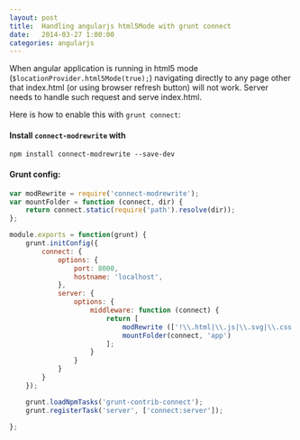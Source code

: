 ```yaml
---
layout: post
title:  Handling angularjs html5Mode with grunt connect
date:   2014-03-27 1:00:00
categories: angularjs
---
```


When angular application is running in html5 mode (`$locationProvider.html5Mode(true);`)
navigating directly to any page other that index.html (or using browser refresh button) will not work.
Server needs to handle such request and serve index.html.

Here is how to enable this with `grunt connect`:

#### Install `connect-modrewrite` with

```
npm install connect-modrewrite --save-dev
```

#### Grunt config:

```js
var modRewrite = require('connect-modrewrite');
var mountFolder = function (connect, dir) {
    return connect.static(require('path').resolve(dir));
};

module.exports = function(grunt) {
    grunt.initConfig({
        connect: {
            options: {
                port: 8000,
                hostname: 'localhost',
            },
            server: {
                options: {
                    middleware: function (connect) {
                        return [
                            modRewrite (['!\\.html|\\.js|\\.svg|\\.css|\\.png|\\.jpg$ /index.html [L]']),
                            mountFolder(connect, 'app')
                        ];
                    }        
                }
            }
        }
    });

    grunt.loadNpmTasks('grunt-contrib-connect');
    grunt.registerTask('server', ['connect:server']);

};
```
